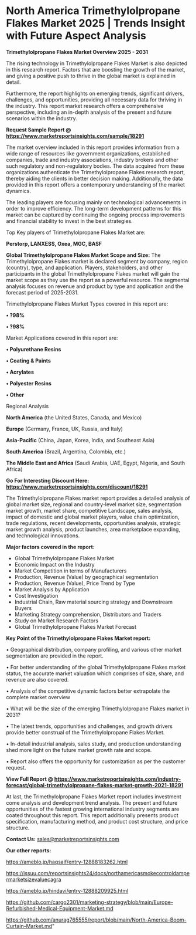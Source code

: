 # North America Trimethylolpropane Flakes Market 2025 | Trends Insight with Future Aspect Analysis

<Strong> Trimethylolpropane Flakes Market Overview 2025 - 2031</strong>

The rising technology in Trimethylolpropane Flakes Market is also depicted in this research report. Factors that are boosting the growth of the market, and giving a positive push to thrive in the global market is explained in detail.

Furthermore, the report highlights on emerging trends, significant drivers, challenges, and opportunities, providing all necessary data for thriving in the industry. This report market research offers a comprehensive perspective, including an in-depth analysis of the present and future scenarios within the industry.

<strong>Request Sample Report @ <a href=https://www.marketreportsinsights.com/sample/18291>https://www.marketreportsinsights.com/sample/18291</a></strong>

The market overview included in this report provides information from a wide range of resources like government organizations, established companies, trade and industry associations, industry brokers and other such regulatory and non-regulatory bodies. The data acquired from these organizations authenticate the Trimethylolpropane Flakes research report, thereby aiding the clients in better decision making. Additionally, the data provided in this report offers a contemporary understanding of the market dynamics.

The leading players are focusing mainly on technological advancements in order to improve efficiency. The long-term development patterns for this market can be captured by continuing the ongoing process improvements and financial stability to invest in the best strategies.

Top Key players of Trimethylolpropane Flakes Market are:

<strong>Perstorp, LANXESS, Oxea, MGC, BASF</strong>

<strong><b>Global Trimethylolpropane Flakes Market Scope and Size:</b></strong>
The Trimethylolpropane Flakes market is declared segment by company, region (country), type, and application. Players, stakeholders, and other participants in the global Trimethylolpropane Flakes market will gain the market scope as they use the report as a powerful resource. The segmental analysis focuses on revenue and product by type and application and the forecast period of 2025-2031.

Trimethylolpropane Flakes Market Types covered in this report are:

<strong>• ?98%

• ?98%</strong>

Market Applications covered in this report are:

<strong>• Polyurethane Resins

• Coating & Paints

• Acrylates

• Polyester Resins

• Other</strong> 

Regional Analysis

<strong>North America</strong> (the United States, Canada, and Mexico)

<strong>Europe</strong> (Germany, France, UK, Russia, and Italy)

<strong>Asia-Pacific</strong> (China, Japan, Korea, India, and Southeast Asia)

<strong>South America</strong> (Brazil, Argentina, Colombia, etc.)

<strong>The Middle East and Africa</strong> (Saudi Arabia, UAE, Egypt, Nigeria, and South Africa)

<strong>Go For Interesting Discount Here: <a href=https://www.marketreportsinsights.com/discount/18291>https://www.marketreportsinsights.com/discount/18291</a></strong>

The Trimethylolpropane Flakes market report provides a detailed analysis of global market size, regional and country-level market size, segmentation market growth, market share, competitive Landscape, sales analysis, impact of domestic and global market players, value chain optimization, trade regulations, recent developments, opportunities analysis, strategic market growth analysis, product launches, area marketplace expanding, and technological innovations.

<strong><b>Major factors covered in the report:</b></strong>
<ul>
  <li>Global Trimethylolpropane Flakes Market </li>
  <li>Economic Impact on the Industry</li>
  <li>Market Competition in terms of Manufacturers</li>
  <li>Production, Revenue (Value) by geographical segmentation</li>
  <li>Production, Revenue (Value), Price Trend by Type</li>
  <li>Market Analysis by Application</li>
  <li>Cost Investigation</li>
  <li>Industrial Chain, Raw material sourcing strategy and Downstream Buyers</li>
  <li>Marketing Strategy comprehension, Distributors and Traders</li>
  <li>Study on Market Research Factors</li>
  <li>Global Trimethylolpropane Flakes Market Forecast</li>
</ul>

<strong><b>Key Point of the Trimethylolpropane Flakes Market report:</b></strong>

• Geographical distribution, company profiling, and various other market segmentation are provided in the report.

• For better understanding of the global Trimethylolpropane Flakes market status, the accurate market valuation which comprises of size, share, and revenue are also covered.

• Analysis of the competitive dynamic factors better extrapolate the complete market overview

• What will be the size of the emerging Trimethylolpropane Flakes market in 2031?

• The latest trends, opportunities and challenges, and growth drivers provide better construal of the Trimethylolpropane Flakes Market.

• In-detail industrial analysis, sales study, and production understanding shed more light on the future market growth rate and scope.

• Report also offers the opportunity for customization as per the customer request.

<strong><b>View Full Report @ <a href=https://www.marketreportsinsights.com/industry-forecast/global-trimethylolpropane-flakes-market-growth-2021-18291>https://www.marketreportsinsights.com/industry-forecast/global-trimethylolpropane-flakes-market-growth-2021-18291</a></b></strong>


At last, the Trimethylolpropane Flakes Market report includes investment come analysis and development trend analysis. The present and future opportunities of the fastest growing international industry segments are coated throughout this report. This report additionally presents product specification, manufacturing method, and product cost structure, and price structure.

<strong>Contact Us:</strong>
sales@marketreportsinsights.com

<strong>Our other reports:</strong>

<a href=https://ameblo.jp/haqsaif/entry-12888183262.html>https://ameblo.jp/haqsaif/entry-12888183262.html</a>

<a href=https://issuu.com/reportsinsights24/docs/northamericasmokecontroldampermarketsizevaluecagra>https://issuu.com/reportsinsights24/docs/northamericasmokecontroldampermarketsizevaluecagra</a>

<a href=https://ameblo.jp/hindavi/entry-12888209925.html>https://ameblo.jp/hindavi/entry-12888209925.html</a>

<a href=https://github.com/cargo2301/marketing-strategy/blob/main/Europe-Refurbished-Medical-Equipment-Market.md>https://github.com/cargo2301/marketing-strategy/blob/main/Europe-Refurbished-Medical-Equipment-Market.md</a>

<a href=https://github.com/anurag765555/report/blob/main/North-America-Boom-Curtain-Market.md>https://github.com/anurag765555/report/blob/main/North-America-Boom-Curtain-Market.md</a>"
